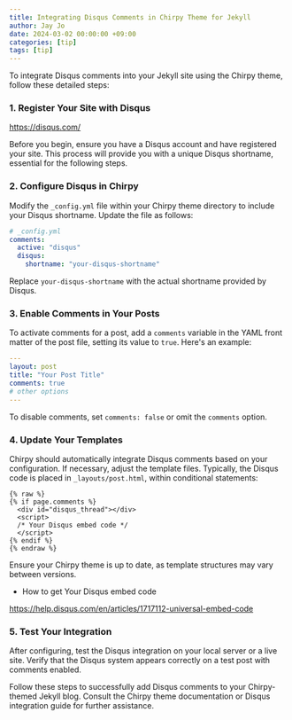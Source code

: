 ```yaml
---
title: Integrating Disqus Comments in Chirpy Theme for Jekyll
author: Jay Jo
date: 2024-03-02 00:00:00 +09:00
categories: [tip]
tags: [tip]
---
```


To integrate Disqus comments into your Jekyll site using the Chirpy theme, follow these detailed steps:

### 1. Register Your Site with Disqus

https://disqus.com/

Before you begin, ensure you have a Disqus account and have registered your site. This process will provide you with a unique Disqus shortname, essential for the following steps.

### 2. Configure Disqus in Chirpy

Modify the `_config.yml` file within your Chirpy theme directory to include your Disqus shortname. Update the file as follows:

```yaml
# _config.yml
comments:
  active: "disqus"
  disqus:
    shortname: "your-disqus-shortname"
```

Replace `your-disqus-shortname` with the actual shortname provided by Disqus.

### 3. Enable Comments in Your Posts

To activate comments for a post, add a `comments` variable in the YAML front matter of the post file, setting its value to `true`. Here's an example:

```yaml
---
layout: post
title: "Your Post Title"
comments: true
# other options
---
```

To disable comments, set `comments: false` or omit the `comments` option.

### 4. Update Your Templates

Chirpy should automatically integrate Disqus comments based on your configuration. If necessary, adjust the template files. Typically, the Disqus code is placed in `_layouts/post.html`, within conditional statements:

```
{% raw %}
{% if page.comments %}
  <div id="disqus_thread"></div>
  <script>
  /* Your Disqus embed code */
  </script>
{% endif %}
{% endraw %}
```

Ensure your Chirpy theme is up to date, as template structures may vary between versions.

* How to get Your Disqus embed code

https://help.disqus.com/en/articles/1717112-universal-embed-code

### 5. Test Your Integration

After configuring, test the Disqus integration on your local server or a live site. Verify that the Disqus system appears correctly on a test post with comments enabled.

Follow these steps to successfully add Disqus comments to your Chirpy-themed Jekyll blog. Consult the Chirpy theme documentation or Disqus integration guide for further assistance.